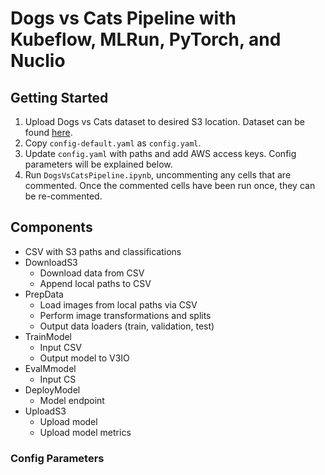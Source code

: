 # Dogs vs Cats Pipeline with Kubeflow, MLRun, PyTorch, and Nuclio
## Getting Started
1. Upload Dogs vs Cats dataset to desired S3 location. Dataset can be found [here](https://github.com/igz-us-sales/dogs_vs_cats_data/tree/master/data).
2. Copy `config-default.yaml` as `config.yaml`.
3. Update `config.yaml` with paths and add AWS access keys. Config parameters will be explained below.
4. Run `DogsVsCatsPipeline.ipynb`, uncommenting any cells that are commented. Once the commented cells have been run once, they can be re-commented.

## Components
- CSV with S3 paths and classifications
- DownloadS3
    - Download data from CSV
    - Append local paths to CSV
- PrepData
    - Load images from local paths via CSV
    - Perform image transformations and splits 
    - Output data loaders (train, validation, test)
- TrainModel
    - Input CSV
    - Output model to V3IO
- EvalMmodel
    - Input CS
- DeployModel
    - Model endpoint
- UploadS3
    - Upload model
    - Upload model metrics

### Config Parameters
